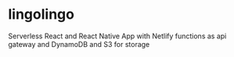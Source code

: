 # lingolingo
Serverless React and React Native App with Netlify functions as api gateway and DynamoDB and S3 for storage
